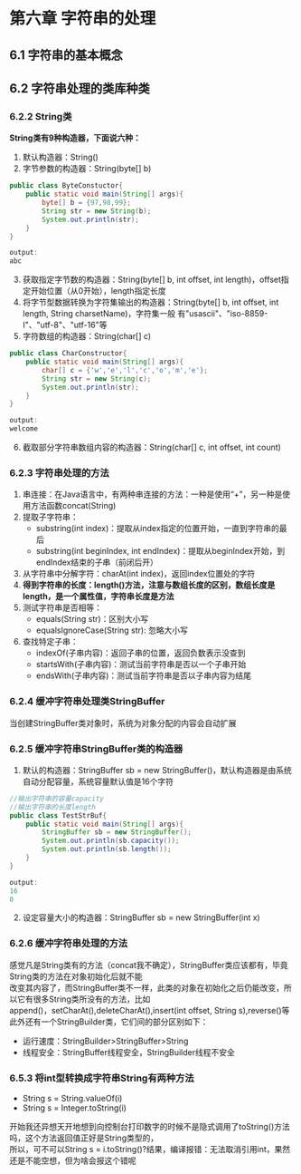 # 第六章 字符串的处理

## 6.1 字符串的基本概念

## 6.2 字符串处理的类库种类

### 6.2.2 String类
**String类有9种构造器，下面说六种：**
1. 默认构造器：String()
2. 字节参数的构造器：String(byte[] b)
```Java
public class ByteConstuctor{
    public static void main(String[] args){
        byte[] b = {97,98,99};
        String str = new String(b);
        System.out.println(str);
    }
}

output:
abc
```
3. 获取指定字节数的构造器：String(byte[] b, int offset, int length)，offset指定开始位置（从0开始），length指定长度
4. 将字节型数据转换为字符集输出的构造器：String(byte[] b, int offset, int length, String charsetName)，字符集一般
有"usascii"、"iso-8859-I"、"utf-8"、"utf-16"等
5. 字符数组的构造器：String(char[] c)
```Java
public class CharConstructor{
    public static void main(String[] args){
        char[] c = {'w','e','l','c','o','m','e'};
        String str = new String(c);
        System.out.println(str);
    }
}

output:
welcome
```
6. 截取部分字符串数组内容的构造器：String(char[] c, int offset, int count)
  
### 6.2.3 字符串处理的方法
1. 串连接：在Java语言中，有两种串连接的方法：一种是使用“+”，另一种是使用方法函数concat(String)
2. 提取子字符串：
   + substring(int index)：提取从index指定的位置开始，一直到字符串的最后
   + substring(int beginIndex, int endIndex)：提取从beginIndex开始，到endIndex结束的子串（前闭后开）
3. 从字符串中分解字符：charAt(int index)，返回index位置处的字符
4. **得到字符串的长度：length()方法，注意与数组长度的区别，数组长度是length，是一个属性值，字符串长度是方法**
5. 测试字符串是否相等：
   + equals(String str)：区别大小写
   + equalsIgnoreCase(String str): 忽略大小写
6. 查找特定子串：
   + indexOf(子串内容)：返回子串的位置，返回负数表示没查到
   + startsWith(子串内容)：测试当前字符串是否以一个子串开始
   + endsWith(子串内容)：测试当前字符串是否以子串内容为结尾
  
### 6.2.4 缓冲字符串处理类StringBuffer  
当创建StringBuffer类对象时，系统为对象分配的内容会自动扩展
  
### 6.2.5 缓冲字符串StringBuffer类的构造器
1. 默认的构造器：StringBuffer sb = new StringBuffer()，默认构造器是由系统自动分配容量，系统容量默认值是16个字符
```Java
//输出字符串的容量capacity
//输出字符串的长度length
public class TestStrBuf{
    public static void main(String[] args){
        StringBuffer sb = new StringBuffer();
        System.out.println(sb.capacity());
        System.out.println(sb.length());
    }
}

output:
16
0
```
2. 设定容量大小的构造器：StringBuffer sb = new StringBuffer(int x)
  
### 6.2.6 缓冲字符串处理的方法
感觉凡是String类有的方法（concat我不确定），StringBuffer类应该都有，毕竟String类的方法在对象初始化后就不能  
改变其内容了，而StringBuffer类不一样，此类的对象在初始化之后仍能改变，所以它有很多String类所没有的方法，比如  
append()，setCharAt(),deleteCharAt(),insert(int offset, String s),reverse()等  
此外还有一个StringBuilder类，它们间的部分区别如下：  
+ 运行速度：StringBuilder>StringBuffer>String
+ 线程安全：StringBuffer线程安全，StringBuilder线程不安全
  
### 6.5.3 将int型转换成字符串String有两种方法
+ String s = String.valueOf(i)
+ String s = Integer.toString(i)  
  
开始我还异想天开地想到向控制台打印数字的时候不是隐式调用了toString()方法吗，这个方法返回值正好是String类型的，  
所以，可不可以String s = i.toString()?结果，编译报错：无法取消引用int，果然还是不能空想，但为啥会报这个错呢
